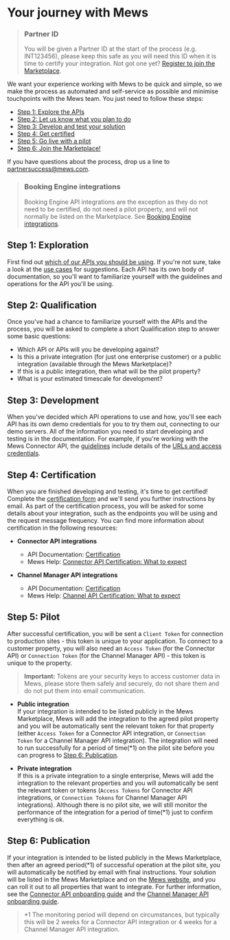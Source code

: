 # Your journey with Mews

> ### Partner ID
> You will be given a Partner ID at the start of the process (e.g. INT123456), please keep this safe as you will need this ID when it is time to certify your integration.
> Not got one yet? [Register to join the Marketplace](https://www.mews.com/en/mews-marketplace-form).

We want your experience working with Mews to be quick and simple, so we make the process as automated and self-service as possible and minimise touchpoints with the Mews team.
You just need to follow these steps:

* [Step 1: Explore the APIs](#step-1-exploration)
* [Step 2: Let us know what you plan to do](#step-2-qualification)
* [Step 3: Develop and test your solution](#step-3-development)
* [Step 4: Get certified](#step-4-certification)
* [Step 5: Go live with a pilot](#step-5-pilot)
* [Step 6: Join the Marketplace!](#step-6-publication)

If you have questions about the process, drop us a line to [partnersuccess@mews.com](mailto:partnersuccess@mews.com).

> ### Booking Engine integrations
> Booking Engine API integrations are the exception as they do not need to be certified, do not need a pilot property, and will not normally be listed on the Marketplace.
> See [Booking Engine integrations](booking-engine-integrations.md).

## Step 1: Exploration

First find out [which of our APIs you should be using](../the-mews-apis/README.md).
If you're not sure, take a look at the [use cases](../use-cases/README.md) for suggestions.
Each API has its own body of documentation, so you'll want to familiarize yourself with the guidelines and operations for the API you'll be using.

## Step 2: Qualification

Once you've had a chance to familiarize yourself with the APIs and the process, you will be asked to complete a short Qualification step to answer some basic questions:

* Which API or APIs will you be developing against?
* Is this a private integration (for just one enterprise customer) or a public integration (available through the Mews Marketplace)?
* If this is a public integration, then what will be the pilot property?
* What is your estimated timescale for development?

## Step 3: Development

When you've decided which API operations to use and how, you'll see each API has its own demo credentials for you to try them out, connecting to our demo servers.
All of the information you need to start developing and testing is in the documentation.
For example, if you're working with the Mews Connector API, the [guidelines](https://mews-systems.gitbook.io/connector-api/guidelines) include details of the [URLs and access credentials](https://mews-systems.gitbook.io/connector-api/guidelines/environments).

## Step 4: Certification

When you are finished developing and testing, it's time to get certified! Complete the [certification form](https://mews.typeform.com/to/ehTUz7) and we'll send you further instructions by email.
As part of the certification process, you will be asked for some details about your integration, such as the endpoints you will be using and the request message frequency.
You can find more information about certification in the following resources:

* __Connector API integrations__<br>
  * API Documentation: [Certification](https://mews-systems.gitbook.io/connector-api/guidelines/certification)
  * Mews Help: [Connector API Certification: What to expect](https://help.mews.com/s/article/connector-api-certification-what-to-expect?language=en_US)

* __Channel Manager API integrations__<br>
  * API Documentation: [Certification](https://mews-systems.gitbook.io/channel-manager-api/certification)
  * Mews Help: [Channel API Certification: What to expect](https://help.mews.com/s/article/channel-api-certification-what-to-expect?language=en_US)

## Step 5: Pilot

After successful certification, you will be sent a `Client Token` for connection to production sites - this token is unique to your application.
To connect to a customer property, you will also need an `Access Token` (for the Connector API) or `Connection Token` (for the Channel Manager API) - this token is unique to the property.

> **Important:** Tokens are your security keys to access customer data in Mews, please store them safely and securely, do not share them and do not put them into email communication.

* __Public integration__<br>
If your integration is intended to be listed publicly in the Mews Marketplace, Mews will add the integration to the agreed pilot property and you will be automatically sent the relevant token for that property (either `Access Token` for a Connector API integration, or `Connection Token` for a Channel Manager API integration).
The integration will need to run successfully for a period of time(\*1) on the pilot site before you can progress to [Step 6: Publication](#step-6-publication).

* __Private integration__<br>
If this is a private integration to a single enterprise, Mews will add the integration to the relevant properties and you will automatically be sent the relevant token or tokens (`Access Tokens` for Connector API integrations, or `Connection Tokens` for Channel Manager API integrations).
Although there is no pilot site, we will still monitor the performance of the integration for a period of time\(*1\) just to confirm everything is ok.

## Step 6: Publication

If your integration is intended to be listed publicly in the Mews Marketplace, then after an agreed period(\*1) of successful operation at the pilot site, you will automatically be notified by email with final instructions.
Your solution will be listed in the Mews Marketplace and on the [Mews website](https://www.mews.com/en/products/marketplace), and you can roll it out to all properties that want to integrate.
For further information, see the [Connector API onboarding guide](https://help.mews.com/s/article/connector-api-integrations-onboarding-mutual-customers?language=en_US) and the [Channel Manager API onboarding guide](https://help.mews.com/s/article/channel-manager-onboarding-guide?language=en_US).

> \*1 The monitoring period will depend on circumstances, but typically this will be 2 weeks for a Connector API integration or 4 weeks for a Channel Manager API integration.
